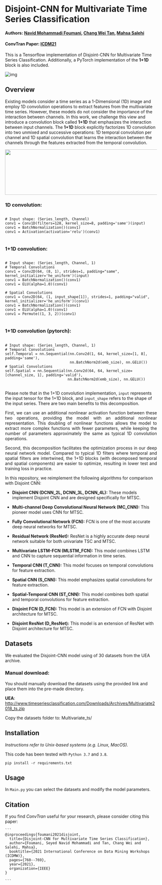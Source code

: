 # Disjoint-CNN for Multivariate Time Series Classification

#### Authors: [Navid Mohammadi Foumani](https://www.linkedin.com/in/navid-foumani/), [Chang Wei Tan](https://changweitan.com/), [Mahsa Salehi](https://research.monash.edu/en/persons/mahsa-salehi)
#### ConvTran Paper: [ICDM21](https://ieeexplore.ieee.org/document/9679860)
This is a Tensorflow implementation of Disjoint-CNN for Multivariate Time Series Classification.
Additionally, a PyTorch implementation of the **1+1D** block is also included.

![img](https://github.com/Navidfoumani/Disjoint-CNN/blob/42abed638332f41fc107934e69e41567c94c6bb2/Fig/DisJoint-CNN.png)
## Overview 
<p align="justify">
  
Existing models consider a time series as a 1-Dimensional (1D) image and employ 1D convolution operations to extract features from the multivariate time series. However, these models do not consider the importance of the interaction between channels. In this work, we challenge this view and introduce a convolution block called **1+1D** that emphasizes the interaction between input channels. The **1+1D** block explicitly factorizes 1D convolution into two unmixed and successive operations: 1D temporal convolution per channel and 1D spatial convolution that learns the interaction between the channels through the features extracted from the temporal convolution.
</p>
<p align="center">
<img src="https://github.com/Navidfoumani/Disjoint-CNN/blob/42abed638332f41fc107934e69e41567c94c6bb2/Fig/1%2B1D.png" alt="" width="600" height="150">
</p>

### 1D convolution:

<pre>
<code>
# Input shape: (Series_length, Channel)
conv1 = Conv1D(filters=128, kernel_size=8, padding='same')(input)
conv1 = BatchNormalization()(conv1)
conv1 = Activation(activation='relu')(conv1)
</code>
</pre>
### 1+1D convolution:
<pre>
<code>
# Input shape: (Series_length, Channel, 1)
# Temporal Convolutions
conv1 = Conv2D(64, (8, 1), strides=1, padding="same", kernel_initializer='he_uniform')(input)
conv1 = BatchNormalization()(conv1)
conv1 = ELU(alpha=1.0)(conv1)

# Spatial Convolutions
conv1 = Conv2D(64, (1, input_shape[1]), strides=1, padding="valid", kernel_initializer='he_uniform')(conv1)
conv1 = BatchNormalization()(conv1)
conv1 = ELU(alpha=1.0)(conv1)
conv1 = Permute((1, 3, 2))(conv1)
</code>
</pre>

### 1+1D convolution (pytorch):
<pre>
<code>
# Input shape: (Series_length, Channel, 1)
# Temporal Convolutions
self.Temporal = nn.Sequential(nn.Conv2d(1, 64, kernel_size=[1, 8], padding='same'), 
                              nn.BatchNorm2d(emb_size), nn.GELU())
# Spatial Convolutions
self.Spatial = nn.Sequential(nn.Conv2d(64, 64, kernel_size=[channel_size, 1], padding='valid'), 
                             nn.BatchNorm2d(emb_size), nn.GELU())
</code>
</pre>

Please note that in the 1+1D convolution implementation, `input` represents the input tensor for the 1+1D block, and `input_shape` refers to the shape of the input series.
There are two main benefits to this decomposition. 
<p align="justify">
First, we can use an additional nonlinear activation function between these two operations, providing the model with an additional nonlinear representation. This doubling of nonlinear functions allows the model to extract more complex functions with fewer parameters, while keeping the number of parameters approximately the same as typical 1D convolution operations.
</p>

<p align="justify">
Second, this decomposition facilitates the optimization process in our deep neural network model. Compared to typical 1D filters where temporal and spatial filters are intertwined, the 1+1D blocks (with decomposed temporal and spatial components) are easier to optimize, resulting in lower test and training loss in practice.
</p>


In this repository, we reimplement the following algorithms for comparison with Disjoint CNN:
- **Disjoint CNN (DCNN_2L, DCNN_3L, DCNN_4L):** These models implement Disjoint CNN and are designed specifically for MTSC.
- **Multi-channel Deep Convolutional Neural Network (MC_CNN):** This pioneer model uses CNN for MTSC.
- **Fully Convolutional Network (FCN):** FCN is one of the most accurate deep neural networks for MTSC.
- **Residual Network (ResNet):** ResNet is a highly accurate deep neural network suitable for both univariate TSC and MTSC.
- **Multivariate LSTM-FCN (MLSTM_FCN):** This model combines LSTM and CNN to capture sequential information in time series.

- **Temporal CNN (T_CNN):** This model focuses on temporal convolutions for feature extraction.
- **Spatial CNN (S_CNN):** This model emphasizes spatial convolutions for feature extraction.
- **Spatial-Temporal CNN (ST_CNN):** This model combines both spatial and temporal convolutions for feature extraction.
- **Disjoint FCN (D_FCN):** This model is an extension of FCN with Disjoint architecture for MTSC.
- **Disjoint ResNet (D_ResNet):** This model is an extension of ResNet with Disjoint architecture for MTSC.


## Datasets
We evaluated the Disjoint-CNN model using of 30 datasets from the UEA archive.
### Manual download:

You should manually download the datasets using the provided link and place them into the pre-made directory.

**UEA**: http://www.timeseriesclassification.com/Downloads/Archives/Multivariate2018_ts.zip

Copy the datasets folder to: Multivariate_ts/<Dataset Name>

## Installation

_Instructions refer to Unix-based systems (e.g. Linux, MacOS)._

This code has been tested with `Python 3.7` and `3.8`.

`pip install -r requirements.txt`

## Usage

In `Main.py` you can select the datasets and modify the model parameters.


## Citation

If you find *ConvTran* useful for your research, please consider citing this paper:

````
```
@inproceedings{foumani2021disjoint,
  title={Disjoint-CNN for Multivariate Time Series Classification},
  author={Foumani, Seyed Navid Mohammadi and Tan, Chang Wei and Salehi, Mahsa},
  booktitle={2021 International Conference on Data Mining Workshops (ICDMW)},
  pages={760--769},
  year={2021},
  organization={IEEE}
}

```
````


